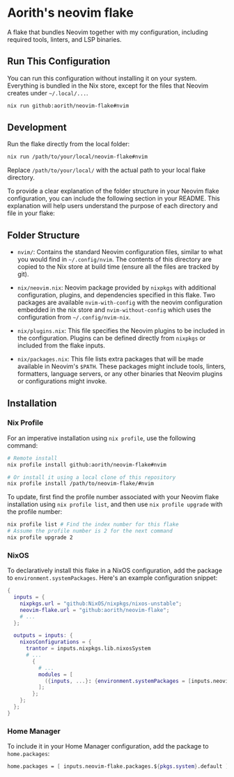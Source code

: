 # Aorith's neovim flake

A flake that bundles Neovim together with my configuration, including required tools, linters, and LSP binaries.

## Run This Configuration

You can run this configuration without installing it on your system. Everything is bundled in the Nix store, except for the files that Neovim creates under `~/.local/...`.

```sh
nix run github:aorith/neovim-flake#nvim
```

## Development

Run the flake directly from the local folder:

```sh
nix run /path/to/your/local/neovim-flake#nvim
```

Replace `/path/to/your/local/` with the actual path to your local flake directory.

To provide a clear explanation of the folder structure in your Neovim flake configuration, you can include the following section in your README. This explanation will help users understand the purpose of each directory and file in your flake:

## Folder Structure

- `nvim/`: Contains the standard Neovim configuration files, similar to what you would find in `~/.config/nvim`. The contents of this directory are copied to the Nix store at build time (ensure all the files are tracked by git).

- `nix/neovim.nix`: Neovim package provided by `nixpkgs` with additional configuration, plugins, and dependencies specified in this flake. Two packages are available `nvim-with-config` with the neovim configuration embedded in the nix store and `nvim-without-config` which uses the configuration from `~/.config/nvim-nix`.

- `nix/plugins.nix`: This file specifies the Neovim plugins to be included in the configuration. Plugins can be defined directly from `nixpkgs` or included from the flake inputs.

- `nix/packages.nix`: This file lists extra packages that will be made available in Neovim's `$PATH`. These packages might include tools, linters, formatters, language servers, or any other binaries that Neovim plugins or configurations might invoke.

## Installation

### Nix Profile

For an imperative installation using `nix profile`, use the following command:

```sh
# Remote install
nix profile install github:aorith/neovim-flake#nvim

# Or install it using a local clone of this repository
nix profile install /path/to/neovim-flake/#nvim
```

To update, first find the profile number associated with your Neovim flake installation using `nix profile list`, and then use `nix profile upgrade` with the profile number:

```sh
nix profile list # Find the index number for this flake
# Assume the profile number is 2 for the next command
nix profile upgrade 2
```

### NixOS

To declaratively install this flake in a NixOS configuration, add the package to `environment.systemPackages`. Here's an example configuration snippet:

```nix
{
  inputs = {
    nixpkgs.url = "github:NixOS/nixpkgs/nixos-unstable";
    neovim-flake.url = "github:aorith/neovim-flake";
    # ...
  };

  outputs = inputs: {
    nixosConfigurations = {
      trantor = inputs.nixpkgs.lib.nixosSystem
      # ...
        {
          # ...
          modules = [
            ({inputs, ...}: {environment.systemPackages = [inputs.neovim-flake.packages.${system}.default];})
          ];
        };
    };
  };
}
```

### Home Manager

To include it in your Home Manager configuration, add the package to `home.packages`:

```nix
home.packages = [ inputs.neovim-flake.packages.${pkgs.system}.default ];
```
